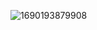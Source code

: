 <p align="center">

![1690193879908](https://github.com/fleetimee/fleetimee/assets/45744788/f27331de-536f-40b0-9f9a-c61ae2bee915)

 
<!-- 	<a href="https://github.com/fleetimee/fleetimee">
		<img src="https://raw.githubusercontent.com/fleetimee/fleetimee/master/github-metrics.svg">
	</a> -->
</p>



